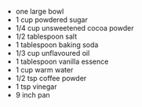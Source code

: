  - one large bowl
- 1 cup powdered sugar
- 1/4 cup unsweetened cocoa powder
- 1/2 tablespoon salt
- 1 tablespoon baking soda
- 1/3 cup unflavoured oil
-  1 tablespoon vanilla essence
-   1 cup warm water
-  1/2 tsp coffee powder
- 1 tsp vinegar
 - 9 inch pan
